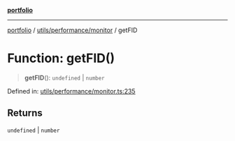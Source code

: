 [**portfolio**](../../../../README.md)

***

[portfolio](../../../../modules.md) / [utils/performance/monitor](../README.md) / getFID

# Function: getFID()

> **getFID**(): `undefined` \| `number`

Defined in: [utils/performance/monitor.ts:235](https://github.com/tnorlund/Portfolio/blob/1a2d25231525ff65d12e50b0cb6f9741def855d4/portfolio/utils/performance/monitor.ts#L235)

## Returns

`undefined` \| `number`
